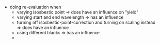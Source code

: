 - doing re-evaluation when
	- varying isosbestic point => does have an influence on "yield"
	- varying start and end wavelength => has an influence
	- turning off isosbestic-point-correction and turning on scaling instead => does have an influence
	- using different blanks => has an influence
	-
